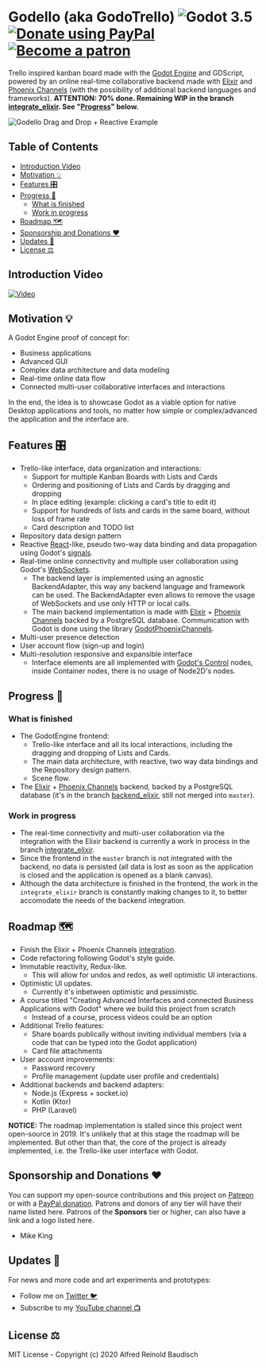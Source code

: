 # Godello (aka GodoTrello) ![Godot 3.5](https://img.shields.io/badge/godot-v3.5-%23478cbf) [![Donate using PayPal](https://raw.githubusercontent.com/laurent22/joplin/dev/Assets/WebsiteAssets/images/badges/Donate-PayPal-green.svg)](https://www.paypal.com/donate?hosted_button_id=FC5FTRRE3548C) [![Become a patron](https://raw.githubusercontent.com/laurent22/joplin/dev/Assets/WebsiteAssets/images/badges/Patreon-Badge.svg)](https://www.patreon.com/alfredbaudisch)

Trello inspired kanban board made with the [Godot Engine](http://godotengine.org/) and GDScript, powered by an online real-time collaborative backend made with [Elixir](https://elixir-lang.org/) and [Phoenix Channels](https://phoenixframework.org/) (with the possibility of additional backend languages and frameworks). **ATTENTION: 70% done. Remaining WIP in the branch [integrate_elixir](https://github.com/alfredbaudisch/Godello/tree/integrate_elixir). See "[Progress](#progress-)" below.**

![Godello Drag and Drop + Reactive Example](./doc/godello-drag-and-drop-example.gif)

## Table of Contents

- [Introduction Video](#introduction-video)
- [Motivation 💡](#motivation-)
- [Features 🎛️](#features-️)
- [Progress 🚧](#progress-)
  - [What is finished](#what-is-finished)
  - [Work in progress](#work-in-progress)
- [Roadmap 🗺️](#roadmap-️)
- [Sponsorship and Donations ❤️](#sponsorship-and-donations-️)
- [Updates 📡](#updates-)
- [License ⚖️](#license-%EF%B8%8F)

## Introduction Video

[![Video](./doc/video_preview.png)](https://www.youtube.com/watch?v=Ckc8zEEjyfo)

## Motivation 💡

A Godot Engine proof of concept for:

- Business applications
- Advanced GUI
- Complex data architecture and data modeling
- Real-time online data flow
- Connected multi-user collaborative interfaces and interactions

In the end, the idea is to showcase Godot as a viable option for native Desktop applications and tools, no matter how simple or complex/advanced the application and the interface are.

## Features 🎛️

- Trello-like interface, data organization and interactions:
  - Support for multiple Kanban Boards with Lists and Cards
  - Ordering and positioning of Lists and Cards by dragging and dropping
  - In place editing (example: clicking a card's title to edit it)
  - Support for hundreds of lists and cards in the same board, without loss of frame rate
  - Card description and TODO list
- Repository data design pattern
- Reactive [React](https://reactjs.org/)-like, pseudo two-way data binding and data propagation using Godot's [signals](https://docs.godotengine.org/en/stable/getting_started/step_by_step/signals.html).
- Real-time online connectivity and multiple user collaboration using Godot's [WebSockets](https://docs.godotengine.org/en/stable/tutorials/networking/websocket.html).
  - The backend layer is implemented using an agnostic BackendAdapter, this way any backend language and framework can be used. The BackendAdapter even allows to remove the usage of WebSockets and use only HTTP or local calls.
  - The main backend implementation is made with [Elixir](http://elixir-lang.org/) + [Phoenix Channels](https://phoenixframework.org/) backed by a PostgreSQL database. Communication with Godot is done using the library [GodotPhoenixChannels](https://github.com/alfredbaudisch/GodotPhoenixChannels).
- Multi-user presence detection
- User account flow (sign-up and login)
- Multi-resolution responsive and expansible interface
  - Interface elements are all implemented with [Godot's Control](https://docs.godotengine.org/en/stable/classes/class_control.html) nodes, inside Container nodes, there is no usage of Node2D's nodes.

## Progress 🚧

### What is finished

- The GodotEngine frontend:
  - Trello-like interface and all its local interactions, including the dragging and dropping of Lists and Cards.
  - The main data architecture, with reactive, two way data bindings and the Repository design pattern.
  - Scene flow.
- The [Elixir](https://elixir-lang.org/) + [Phoenix Channels](https://phoenixframework.org/) backend, backed by a PostgreSQL database (it's in the branch [backend_elixir](https://github.com/alfredbaudisch/Godello/tree/backend_elixir), still not merged into `master`).

### Work in progress

- The real-time connectivity and multi-user collaboration via the integration with the Elixir backend is currently a work in process in the branch [integrate_elixir](https://github.com/alfredbaudisch/Godello/tree/integrate_elixir).
- Since the frontend in the `master` branch is not integrated with the backend, no data is persisted (all data is lost as soon as the application is closed and the application is opened as a blank canvas).
- Although the data architecture is finished in the frontend, the work in the `integrate_elixir` branch is constantly making changes to it, to better accomodate the needs of the backend integration.

## Roadmap 🗺️

- Finish the Elixir + Phoenix Channels [integration](https://github.com/alfredbaudisch/Godello/tree/integrate_elixir).
- Code refactoring following Godot's style guide.
- Immutable reactivity, Redux-like.
  - This will allow for undos and redos, as well optimistic UI interactions.
- Optimistic UI updates.
  - Currently it's inbetween optimistic and pessimistic.
- A course titled "Creating Advanced Interfaces and connected Business Applications with Godot" where we build this project from scratch
  - Instead of a course, process videos could be an option
- Additional Trello features:
  - Share boards publically without inviting individual members (via a code that can be typed into the Godot application)
  - Card file attachments
- User account improvements:
  - Password recovery
  - Profile management (update user profile and credentials)
- Additional backends and backend adapters:
  - Node.js (Express + socket.io)
  - Kotlin (Ktor)
  - PHP (Laravel)

**NOTICE:** The roadmap implementation is stalled since this project went open-source in 2019. It's unlikely that at this stage the roadmap will be implemented. But other than that, the core of the project is already implemented, i.e. the Trello-like user interface with Godot.

## Sponsorship and Donations ❤️

You can support my open-source contributions and this project on [Patreon](https://www.patreon.com/alfredbaudisch) or with a [PayPal donation](https://www.paypal.com/donate?hosted_button_id=FC5FTRRE3548C). Patrons and donors of any tier will have their name listed here. Patrons of the **Sponsors** tier or higher, can also have a link and a logo listed here.

- Mike King

## Updates 📡

For news and more code and art experiments and prototypes:

- Follow me on [Twitter 🐦](https://twitter.com/alfredbaudisch)
- Subscribe to my [YouTube channel 📺](https://www.youtube.com/alfredbaudischcreations)

## License ⚖️

MIT License - Copyright (c) 2020 Alfred Reinold Baudisch
